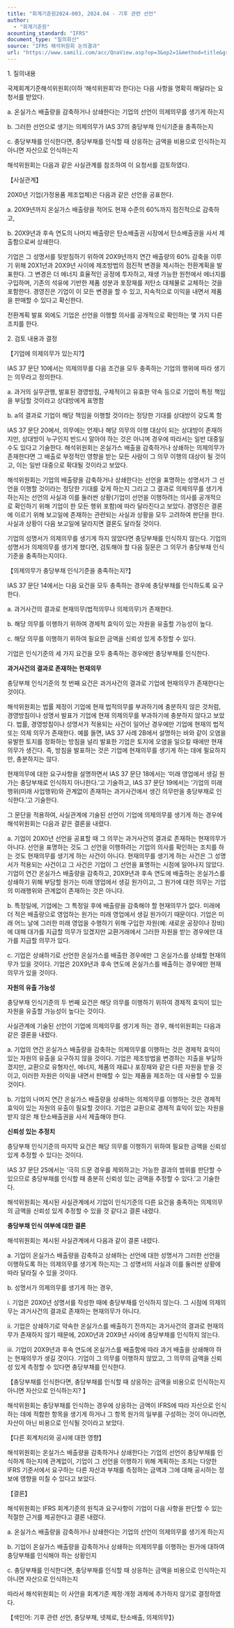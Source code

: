 ```yaml
---
title: "회계기준원2024-003, 2024.04 - 기후 관련 선언"
author:
  - "회계기준원"
acounting_standard: "IFRS"
document_type: "질의회신"
source: "IFRS 해석위원회 논의결과"
url: "https://www.samili.com/acc/QnaView.asp?op=3&op2=1&method=title&group=2123-15;1&orgcode=2&searchword=&page=1&code=%ED%9A%8C%EA%B3%84%EA%B8%B0%EC%A4%80%EC%9B%902024%2D003%3A20240400"
---
```

1\. 질의내용

국제회계기준해석위원회(이하 ‘해석위원회’라 한다)는 다음 사항을 명확히 해달라는 요청서를 받았다.

a. 온실가스 배출량을 감축하거나 상쇄한다는 기업의 선언이 의제의무를 생기게 하는지

b. 그러한 선언으로 생기는 의제의무가 IAS 37의 충당부채 인식기준을 충족하는지

c. 충당부채를 인식한다면, 충당부채를 인식할 때 상응하는 금액을 비용으로 인식하는지 아니면 자산으로 인식하는지

해석위원회는 다음과 같은 사실관계를 참조하여 이 요청서를 검토하였다.

【사실관계】

20X0년 기업(가정용품 제조업체)은 다음과 같은 선언을 공표한다.

a. 20X9년까지 온실가스 배출량을 적어도 현재 수준의 60%까지 점진적으로 감축하고,

b. 20X9년과 후속 연도의 나머지 배출량은 탄소배출권 시장에서 탄소배출권을 사서 제출함으로써 상쇄한다.

기업은 그 성명서를 뒷받침하기 위하여 20X9년까지 연간 배출량의 60% 감축을 이루기 위해 20X1년과 20X9년 사이에 제조방법의 점진적 변경을 제시하는 전환계획을 발표한다. 그 변경은 더 에너지 효율적인 공정에 투자하고, 재생 가능한 원천에서 에너지를 구입하며, 기존의 석유에 기반한 제품 성분과 포장재를 저탄소 대체물로 교체하는 것을 포함한다. 경영진은 기업이 이 모든 변경을 할 수 있고, 지속적으로 이익을 내면서 제품을 판매할 수 있다고 확신한다.

전환계획 발표 외에도 기업은 선언을 이행할 의사를 공개적으로 확인하는 몇 가지 다른 조치를 한다.

  

2\. 검토 내용과 결정

【기업에 의제의무가 있는지?】

IAS 37 문단 10에서는 의제의무를 다음 조건을 모두 충족하는 기업의 행위에 따라 생기는 의무라고 정의한다.

a. 과거의 실무관행, 발표된 경영방침, 구체적이고 유효한 약속 등으로 기업이 특정 책임을 부담할 것이라고 상대방에게 표명함

b. a의 결과로 기업이 해당 책임을 이행할 것이라는 정당한 기대를 상대방이 갖도록 함

IAS 37 문단 20에서, 의무에는 언제나 해당 의무의 이행 대상이 되는 상대방이 존재하지만, 상대방이 누구인지 반드시 알아야 하는 것은 아니며 경우에 따라서는 일반 대중일 수도 있다고 기술한다. 해석위원회는 온실가스 배출을 감축하거나 상쇄하는 의제의무가 존재한다면 그 배출로 부정적인 영향을 받는 모든 사람이 그 의무 이행의 대상이 될 것이고, 이는 일반 대중으로 확대될 것이라고 보았다.

해석위원회는 기업의 배출량을 감축하거나 상쇄한다는 선언을 표명하는 성명서가 그 선언을 이행할 것이라는 정당한 기대를 갖게 하는지 그리고 그 결과로 의제의무를 생기게 하는지는 선언의 사실과 이를 둘러싼 상황(기업이 선언을 이행하려는 의사를 공개적으로 확인하기 위해 기업이 한 모든 행위 포함)에 따라 달라진다고 보았다. 경영진은 결론에 이르기 위해 보고일에 존재하는 관련되는 사실과 상황을 모두 고려하여 판단을 한다. 사실과 상황이 다음 보고일에 달라지면 결론도 달라질 것이다.

기업의 성명서가 의제의무를 생기게 하지 않았다면 충당부채를 인식하지 않는다. 기업의 성명서가 의제의무를 생기게 했다면, 검토해야 할 다음 질문은 그 의무가 충당부채 인식기준을 충족하는지이다.

【의제의무가 충당부채 인식기준을 충족하는지?】

IAS 37 문단 14에서는 다음 요건을 모두 충족하는 경우에 충당부채를 인식하도록 요구한다.

a. 과거사건의 결과로 현재의무(법적의무나 의제의무)가 존재한다.

b. 해당 의무를 이행하기 위하여 경제적 효익이 있는 자원을 유출할 가능성이 높다.

c. 해당 의무를 이행하기 위하여 필요한 금액을 신뢰성 있게 추정할 수 있다.

기업은 인식기준의 세 가지 요건을 모두 충족하는 경우에만 충당부채를 인식한다.

**과거사건의 결과로 존재하는 현재의무**

충당부채 인식기준의 첫 번째 요건은 과거사건의 결과로 기업에 현재의무가 존재한다는 것이다.

해석위원회는 법률 제정이 기업에 현재 법적의무를 부과하기에 충분하지 않은 것처럼, 경영방침이나 성명서 발표가 기업에 현재 의제의무를 부과하기에 충분하지 않다고 보았다. 법률, 경영방침이나 성명서가 적용되는 사건이 일어난 경우에만 기업에 현재의 법적 또는 의제 의무가 존재한다. 예를 들면, IAS 37 사례 2B에서 설명하는 바와 같이 오염을 유발한 토지를 정화하는 방침을 널리 발표한 기업은 토지에 오염을 일으킬 때에만 현재의무가 생긴다. 즉, 방침을 발표하는 것은 기업에 현재의무를 생기게 하는 데에 필요하지만, 충분하지는 않다.

현재의무에 대한 요구사항을 설명하면서 IAS 37 문단 18에서는 ‘미래 영업에서 생길 원가는 충당부채로 인식하지 아니한다.’고 기술하고, IAS 37 문단 19에서는 ‘기업의 미래행위(미래 사업행위)와 관계없이 존재하는 과거사건에서 생긴 의무만을 충당부채로 인식한다.’고 기술한다.

그 문단을 적용하여, 사실관계에 기술된 선언이 기업에 의제의무를 생기게 하는 경우에 해석위원회는 다음과 같은 결론을 내렸다.

a. 기업이 20X0년 선언을 공표할 때 그 의무는 과거사건의 결과로 존재하는 현재의무가 아니다. 선언을 표명하는 것도 그 선언을 이행하려는 기업의 의사를 확인하는 조치를 하는 것도 현재의무를 생기게 하는 사건이 아니다. 현재의무를 생기게 하는 사건은 그 성명서가 적용되는 사건이고 그 사건은 기업이 그 선언을 표명하는 시점에 일어나지 않았다. 기업이 연간 온실가스 배출량을 감축하고, 20X9년과 후속 연도에 배출하는 온실가스를 상쇄하기 위해 부담할 원가는 미래 영업에서 생길 원가이고, 그 원가에 대한 의무는 기업의 미래행위와 관계없이 존재하는 것은 아니다.

b. 특정일에, 기업에는 그 특정일 후에 배출량을 감축해야 할 현재의무가 없다. 미래에 더 적은 배출량으로 영업하는 원가는 미래 영업에서 생길 원가이기 때문이다. 기업은 미래 어느 날에 그러한 미래 영업을 수행하기 위해 구입한 자원(예: 새로운 공장이나 장비)에 대해 대가를 지급할 의무가 있겠지만 교환거래에서 그러한 자원을 받는 경우에만 대가를 지급할 의무가 있다.

c. 기업은 상쇄하기로 선언한 온실가스를 배출한 경우에만 그 온실가스를 상쇄할 현재의무가 있을 것이다. 기업은 20X9년과 후속 연도에 온실가스를 배출하는 경우에만 현재의무가 있을 것이다.

**자원의 유출 가능성**

충당부채 인식기준의 두 번째 요건은 해당 의무를 이행하기 위하여 경제적 효익이 있는 자원을 유출할 가능성이 높다는 것이다.

사실관계에 기술된 선언이 기업에 의제의무를 생기게 하는 경우, 해석위원회는 다음과 같은 결론을 내렸다.

a. 기업의 연간 온실가스 배출량을 감축하는 의제의무를 이행하는 것은 경제적 효익이 있는 자원의 유출을 요구하지 않을 것이다. 기업은 제조방법을 변경하는 지출을 부담하겠지만, 교환으로 유형자산, 에너지, 제품의 재료나 포장재와 같은 다른 자원을 받을 것이고, 이러한 자원은 이익을 내면서 판매할 수 있는 제품을 제조하는 데 사용할 수 있을 것이다.

b. 기업의 나머지 연간 온실가스 배출량을 상쇄하는 의제의무를 이행하는 것은 경제적 효익이 있는 자원의 유출이 필요할 것이다. 기업은 교환으로 경제적 효익이 있는 자원을 받지 않은 채 탄소배출권을 사서 제출해야 한다.

**신뢰성 있는 추정치**

충당부채 인식기준의 마지막 요건은 해당 의무를 이행하기 위하여 필요한 금액을 신뢰성 있게 추정할 수 있다는 것이다.

IAS 37 문단 25에서는 ‘극히 드문 경우를 제외하고는 가능한 결과의 범위를 판단할 수 있으므로 충당부채를 인식할 때 충분히 신뢰성 있는 금액을 추정할 수 있다.’고 기술한다.

해석위원회는 제시된 사실관계에서 기업이 인식기준의 다른 요건을 충족하는 의제의무의 금액을 신뢰성 있게 추정할 수 있을 것 같다고 결론 내렸다.

**충당부채 인식 여부에 대한 결론**

해석위원회는 제시된 사실관계에서 다음과 같이 결론 내렸다.

a. 기업이 온실가스 배출량을 감축하고 상쇄하는 선언에 대한 성명서가 그러한 선언을 이행하도록 하는 의제의무를 생기게 하는지는 그 성명서의 사실과 이를 둘러싼 상황에 따라 달라질 수 있을 것이다.

b. 성명서가 의제의무를 생기게 하는 경우,

i. 기업은 20X0년 성명서를 작성한 때에 충당부채를 인식하지 않는다. 그 시점에 의제의무는 과거사건의 결과로 존재하는 현재의무가 아니다.

ii. 기업은 상쇄하기로 약속한 온실가스를 배출하기 전까지는 과거사건의 결과로 현재의무가 존재하지 않기 때문에, 20X0년과 20X9년 사이에 충당부채를 인식하지 않는다.

iii. 기업이 20X9년과 후속 연도에 온실가스를 배출함에 따라 과거 배출을 상쇄해야 하는 현재의무가 생길 것이다. 기업이 그 의무를 이행하지 않았고, 그 의무의 금액을 신뢰성 있게 측정할 수 있다면 충당부채를 인식한다.

【충당부채를 인식한다면, 충당부채를 인식할 때 상응하는 금액을 비용으로 인식하는지 아니면 자산으로 인식하는지? 】

해석위원회는 충당부채를 인식하는 경우에 상응하는 금액이 IFRS에 따라 자산으로 인식하는 데에 적합한 항목을 생기게 하거나 그 항목 원가의 일부를 구성하는 것이 아니라면, 자산이 아닌 비용으로 인식될 것이라고 보았다.

【다른 회계처리와 공시에 대한 영향】

해석위원회는 온실가스 배출량을 감축하거나 상쇄한다는 기업의 선언이 충당부채를 인식하게 하는지에 관계없이, 기업이 그 선언을 이행하기 위해 계획하는 조치는 다양한 IFRS 기준서에서 요구하는 다른 자산과 부채를 측정하는 금액과 그에 대해 공시하는 정보에 영향을 미칠 수 있다고 보았다.

【결론】

해석위원회는 IFRS 회계기준의 원칙과 요구사항이 기업이 다음 사항을 판단할 수 있는 적절한 근거를 제공한다고 결론 내렸다.

a. 온실가스 배출량을 감축하거나 상쇄한다는 기업의 선언이 의제의무를 생기게 하는지

b. 기업이 온실가스 배출량을 감축하거나 상쇄하는 의제의무를 이행하는 원가에 대하여 충당부채를 인식해야 하는 상황인지

c. 충당부채를 인식한다면, 충당부채를 인식할 때 상응하는 금액을 비용으로 인식하는지 아니면 자산으로 인식하는지

따라서 해석위원회는 이 사안을 회계기준 제정·개정 과제에 추가하지 않기로 결정하였다.

  

【색인어: 기후 관련 선언, 충당부채, 넷제로, 탄소배출, 의제의무】}